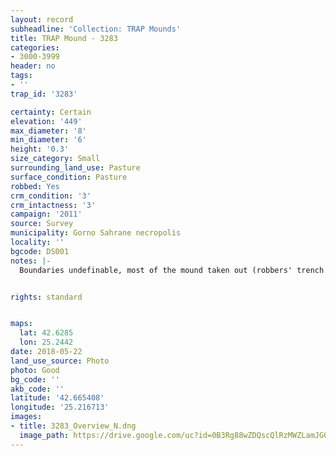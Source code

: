 ```yaml
---
layout: record
subheadline: 'Collection: TRAP Mounds'
title: TRAP Mound - 3283
categories:
- 3000-3999
header: no
tags:
- ''
trap_id: '3283'

certainty: Certain
elevation: '449'
max_diameter: '8'
min_diameter: '6'
height: '0.3'
size_category: Small
surrounding_land_use: Pasture
surface_condition: Pasture
robbed: Yes
crm_condition: '3'
crm_intactness: '3'
campaign: '2011'
source: Survey
municipality: Gorno Sahrane necropolis
locality: ''
bgcode: DS001
notes: |-
  Boundaries undefinable, most of the mound taken out (robbers' trench in the middle).


rights: standard


maps:
  lat: 42.6285
  lon: 25.2442
date: 2018-05-22
land_use_source: Photo
photo: Good
bg_code: ''
akb_code: ''
latitude: '42.665408'
longitude: '25.216713'
images:
- title: 3283_Overview_N.dng
  image_path: https://drive.google.com/uc?id=0B3Rg88wZDQscQlRzMWZLamJGOU0
---
```

